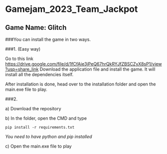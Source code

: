 # Gamejam_2023_Team_Jackpot

## Game Name: Glitch

###You can install the game in two ways.

###1. (Easy way)

Go to this link https://drive.google.com/file/d/1fCfAie3jPeQ67hrQkRYJfZBSCZyX8sP1/view?usp=share_link 
Download the application file and install the game. It will install all the dependencies itself. 

After installation is done, head over to the installation folder and open the main.exe file to play. 


###2.

a) Download the repository

b) In the folder, open the CMD and type

`pip install -r requirements.txt`

*You need to have python and pip installed*

c) Open the main.exe file to play


